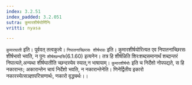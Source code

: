 ```yaml
---
index: 3.2.51
index_padded: 3.2.051
sutra: कुमारशीर्षयोर्णिनिः
vritti: nyasa

---
```

`कुमारघाती` इति। पूर्ववत् तत्वकुत्वे। `निपातनाच्छिरसः शीर्षभावः` इति। कुमारशीर्षयोरित्यत एव निपातनाच्छिरसः शीर्षभावो भवति, न पुनः `शीर्षश्छन्दसि`(6.1.60) इत्यनेन। तत्र हि शीर्षन्निति शिरःशब्दसमानार्थं शब्दान्तरं निपात्यते,अन्यथा शीर्षघातीति च्छन्दस्येव स्यात्,न भाषायाम्। `कुमारशीर्षयोः` इति च निर्देशो नोपपद्यते, स हि नकारान्तः; अकारान्तेन चायं निर्देशो भवति, न नकारान्तेनेति। णिनेर्द्वितीय इकारो नकारस्येत्सञ्ज्ञापरित्राणार्थः, णकारो वृद्ध्यर्थः।।